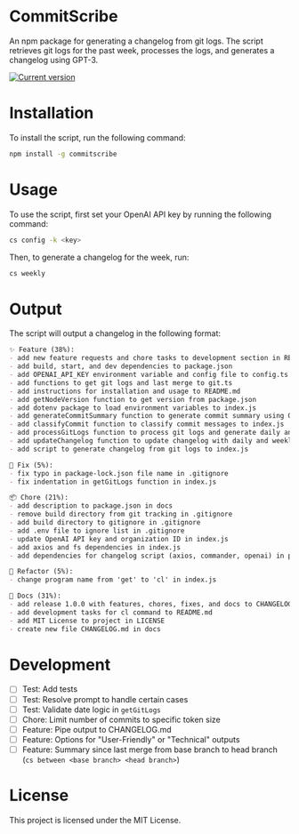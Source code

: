 # CommitScribe
An npm package for generating a changelog from git logs. The script retrieves git logs for the past week, processes the logs, and generates a changelog using GPT-3.

<a href="https://www.npmjs.com/package/commitscribe"><img src="https://img.shields.io/npm/v/commitscribe" alt="Current version"></a>

# Installation
To install the script, run the following command:

```sh
npm install -g commitscribe
```

# Usage
To use the script, first set your OpenAI API key by running the following command:

```sh
cs config -k <key>
```

Then, to generate a changelog for the week, run:
```sh
cs weekly
```

# Output
The script will output a changelog in the following format:
```md
✨ Feature (38%):
- add new feature requests and chore tasks to development section in README.md
- add build, start, and dev dependencies to package.json
- add OPENAI_API_KEY environment variable and config file to config.ts
- add functions to get git logs and last merge to git.ts
- add instructions for installation and usage to README.md
- add getNodeVersion function to get version from package.json
- add dotenv package to load environment variables to index.js
- add generateCommitSummary function to generate commit summary using OpenAI API to index.js
- add classifyCommit function to classify commit messages to index.js
- add processGitLogs function to process git logs and generate daily and weekly summaries to index.js
- add updateChangelog function to update changelog with daily and weekly summaries to index.js
- add script to generate changelog from git logs to index.js

🐛 Fix (5%):
- fix typo in package-lock.json file name in .gitignore
- fix indentation in getGitLogs function in index.js

📦 Chore (21%):
- add description to package.json in docs
- remove build directory from git tracking in .gitignore
- add build directory to gitignore in .gitignore
- add .env file to ignore list in .gitignore
- update OpenAI API key and organization ID in index.js
- add axios and fs dependencies in index.js
- add dependencies for changelog script (axios, commander, openai) in package.json

🔄 Refactor (5%):
- change program name from 'get' to 'cl' in index.js

📝 Docs (31%):
- add release 1.0.0 with features, chores, fixes, and docs to CHANGELOG.md
- add development tasks for cl command to README.md
- add MIT License to project in LICENSE
- create new file CHANGELOG.md in docs
```

# Development
- [ ] Test: Add tests
- [ ] Test: Resolve prompt to handle certain cases
- [ ] Test: Validate date logic in `getGitLogs`
- [ ] Chore: Limit number of commits to specific token size
- [ ] Feature: Pipe output to CHANGELOG.md
- [ ] Feature: Options for "User-Friendly" or "Technical" outputs
- [ ] Feature: Summary since last merge from base branch to head branch (`cs between <base branch> <head branch>`)

# License
This project is licensed under the MIT License.